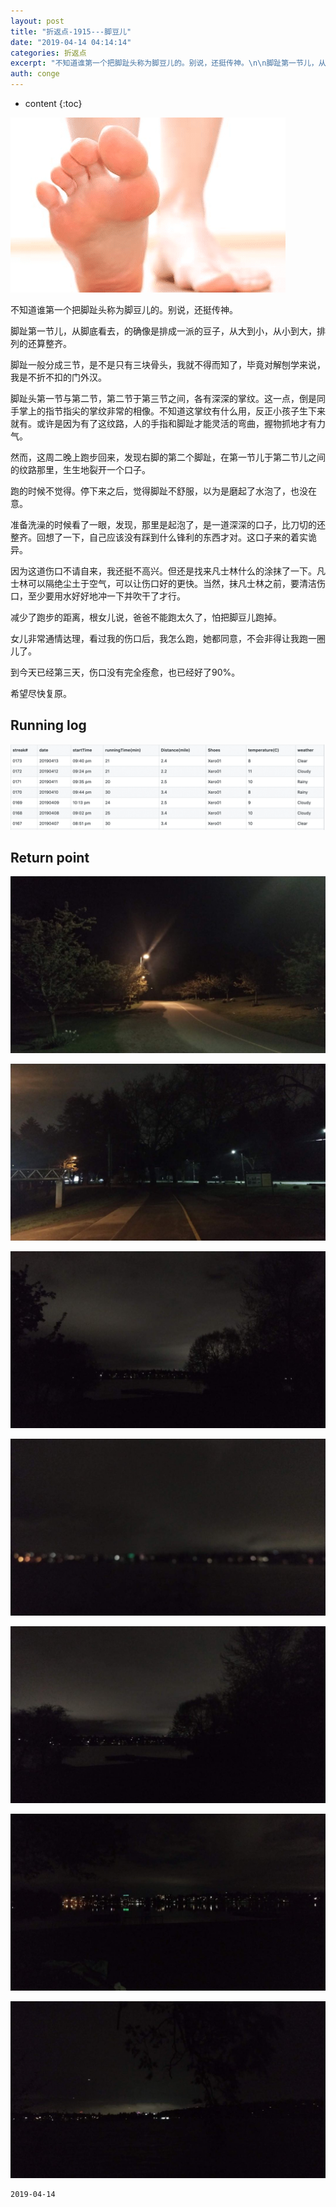 ```yaml
---
layout: post
title: "折返点-1915---脚豆儿"
date: "2019-04-14 04:14:14"
categories: 折返点
excerpt: "不知道谁第一个把脚趾头称为脚豆儿的。别说，还挺传神。\n\n脚趾第一节儿，从脚底看去，的确像是排成一派的豆子，从大到小，从小到大，排列的还算整齐..."
auth: conge
---
```

* content
{:toc}

![foot](/assets/images/折返点/118382-32c9f0380184ba0c.png)

不知道谁第一个把脚趾头称为脚豆儿的。别说，还挺传神。

脚趾第一节儿，从脚底看去，的确像是排成一派的豆子，从大到小，从小到大，排列的还算整齐。

脚趾一般分成三节，是不是只有三块骨头，我就不得而知了，毕竟对解刨学来说，我是不折不扣的门外汉。

脚趾头第一节与第二节，第二节于第三节之间，各有深深的掌纹。这一点，倒是同手掌上的指节指尖的掌纹非常的相像。不知道这掌纹有什么用，反正小孩子生下来就有。或许是因为有了这纹路，人的手指和脚趾才能灵活的弯曲，握物抓地才有力气。

然而，这周二晚上跑步回来，发现右脚的第二个脚趾，在第一节儿于第二节儿之间的纹路那里，生生地裂开一个口子。

跑的时候不觉得。停下来之后，觉得脚趾不舒服，以为是磨起了水泡了，也没在意。

准备洗澡的时候看了一眼，发现，那里是起泡了，是一道深深的口子，比刀切的还整齐。回想了一下，自己应该没有踩到什么锋利的东西才对。这口子来的着实诡异。

因为这道伤口不请自来，我还挺不高兴。但还是找来凡士林什么的涂抹了一下。凡士林可以隔绝尘土于空气，可以让伤口好的更快。当然，抹凡士林之前，要清洁伤口，至少要用水好好地冲一下并吹干了才行。

减少了跑步的距离，根女儿说，爸爸不能跑太久了，怕把脚豆儿跑掉。

女儿非常通情达理，看过我的伤口后，我怎么跑，她都同意，不会非得让我跑一圈儿了。

到今天已经第三天，伤口没有完全痊愈，也已经好了90%。

希望尽快复原。

## Running log
![Running log, week 15, 2019](/assets/images/折返点/118382-6faaa56b2db8e18e.png)

## Return point

![20190407.jpg](/assets/images/折返点/118382-1459f644392cc75c.jpg)

![20190408.jpg](/assets/images/折返点/118382-3ee1d642392f897e.jpg)

![20190409.jpg](/assets/images/折返点/118382-d85a2b761f0b6a87.jpg)

![20190410.jpg](/assets/images/折返点/118382-e7abb40e1c666b7e.jpg)

![20190411.jpg](/assets/images/折返点/118382-ac6e9bdfe145a7c3.jpg)

![20190412.jpg](/assets/images/折返点/118382-996f8492e3d4b1b3.jpg)

![20190413.jpg](/assets/images/折返点/118382-4b46ede8dbb3cf2f.jpg)


```
2019-04-14
```
